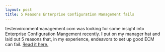```yaml
---
layout: post
title: 5 Reasons Enterprise Configuration Management fails
---
```


testenvironmentmanagement.com was looking for some insight into Enterprise Configuration Mangement recently.
I put on my manager hat and laid out 5 reasons that, in my experience, endeavors to
set up good ECM can fail. [Read it here.](http://testenvironmentmanagement.com/reasons-enterprise-configuration-management-is-failing/)
